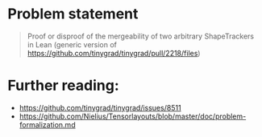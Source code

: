 # Problem statement

> Proof or disproof of the mergeability of two arbitrary ShapeTrackers in Lean (generic version of https://github.com/tinygrad/tinygrad/pull/2218/files)

# Further reading:
- https://github.com/tinygrad/tinygrad/issues/8511
- https://github.com/Nielius/Tensorlayouts/blob/master/doc/problem-formalization.md
